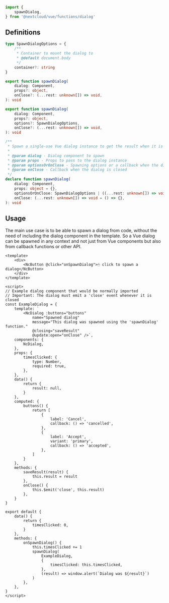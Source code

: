 <!--
 - SPDX-FileCopyrightText: 2024 Nextcloud GmbH and Nextcloud contributors
 - SPDX-License-Identifier: AGPL-3.0-or-later
-->
```ts static
import {
	spawnDialog,
} from '@nextcloud/vue/functions/dialog'
```

## Definitions

```ts static
type SpawnDialogOptions = {
	/**
	 * Container to mount the dialog to
	 * @default document.body
	 */
	container?: string
}

export function spawnDialog(
	dialog: Component,
	props?: object,
	onClose?: (...rest: unknown[]) => void,
): void

export function spawnDialog(
	dialog: Component,
	props?: object,
	options?: SpawnDialogOptions,
	onClose?: (...rest: unknown[]) => void,
): void

/**
 * Spawn a single-use Vue dialog instance to get the result when it is closed
 *
 * @param dialog - Dialog component to spawn
 * @param props - Props to pass to the dialog instance
 * @param optionsOrOnClose - Spawning options or a callback when the dialog is closed
 * @param onClose - Callback when the dialog is closed
 */
declare function spawnDialog(
	dialog: Component,
	props: object = {},
	optionsOrOnClose: SpawnDialogOptions | ((...rest: unknown[]) => void) = {},
	onClose: (...rest: unknown[]) => void = () => {},
): void
```

## Usage

The main use case is to be able to spawn a dialog from code, without the need of including the dialog component in the template.
So a Vue dialog can be spawned in any context and not just from Vue components but also from callback functions or other API.

```vue
<template>
	<div>
		<NcButton @click="onSpawnDialog">🖱 click to spawn a dialog</NcButton>
	</div>
</template>

<script>
// Example dialog component that would be normally imported
// Important: The dialog must emit a 'close' event whenever it is closed
const ExampleDialog = {
	template: `
		<NcDialog :buttons="buttons"
			name="Spawned dialog"
			message="This dialog was spawned using the 'spawnDialog' function."
			@closing="saveResult"
			@update:open="onClose" />`,
	components: {
		NcDialog,
	},
	props: {
		timesClicked: {
			type: Number,
			required: true,
		},
	},
	data() {
		return {
			result: null,
		}
	},
	computed: {
		buttons() {
			return [
				{
					label: 'Cancel',
					callback: () => 'cancelled',
				},
				{
					label: 'Accept',
					variant: 'primary',
					callback: () => 'accepted',
				},
			]
		}
	},
	methods: {
		saveResult(result) {
			this.result = result
		},
		onClose() {
			this.$emit('close', this.result)
		},
	}
}

export default {
	data() {
		return {
			timesClicked: 0,
		}
	},
	methods: {
		onSpawnDialog() {
			this.timesClicked += 1
			spawnDialog(
				ExampleDialog,
				{
					timesClicked: this.timesClicked,
				},
				(result) => window.alert(`Dialog was ${result}`)
			)
		},
	},
}
</script>
```